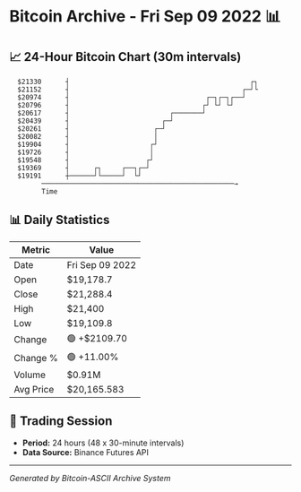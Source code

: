 # Bitcoin Archive - Fri Sep 09 2022 📊

## 📈 24-Hour Bitcoin Chart (30m intervals)

```
  $21330      ┤                                             ┌┐ 
  $21152      ┤                                           ┌─┘└ 
  $20974      ┤                                  ┌─┐┌─┐┌──┘    
  $20796      ┤                                 ┌┘ └┘ └┘       
  $20617      ┤                         ┌───────┘              
  $20439      ┤                       ┌─┘                      
  $20261      ┤                     ┌─┘                        
  $20082      ┤                     │                          
  $19904      ┤                    ┌┘                          
  $19726      ┤                    │                           
  $19548      ┤                   ┌┘                           
  $19369      ┤      ┌┐     ┌──┐┌─┘                            
  $19191      ┼──────┘└─────┘  └┘                              
        ────────────────────────────────────────────────→
        Time
```

## 📊 Daily Statistics

| Metric | Value |
|--------|-------|
| Date | Fri Sep 09 2022 |
| Open | $19,178.7 |
| Close | $21,288.4 |
| High | $21,400 |
| Low | $19,109.8 |
| Change | 🟢 +$2109.70 |
| Change % | 🟢 +11.00% |
| Volume | $0.91M |
| Avg Price | $20,165.583 |

## 📅 Trading Session

- **Period:** 24 hours (48 x 30-minute intervals)
- **Data Source:** Binance Futures API

---
*Generated by Bitcoin-ASCII Archive System*

